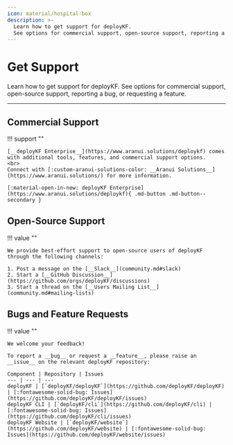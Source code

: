 ```yaml
---
icon: material/hospital-box
description: >-
  Learn how to get support for deployKF.
  See options for commercial support, open-source support, reporting a bug, or requesting a feature.
---
```


# Get Support

Learn how to get support for deployKF.
See options for commercial support, open-source support, reporting a bug, or requesting a feature.

---

## Commercial Support

!!! support ""

    [__deployKF Enterprise__](https://www.aranui.solutions/deploykf) comes with additional tools, features, and commercial support options.
    <br>
    Connect with [:custom-aranui-solutions-color: __Aranui Solutions__](https://www.aranui.solutions/) for more information.
    
    [:material-open-in-new: deployKF Enterprise](https://www.aranui.solutions/deploykf){ .md-button .md-button--secondary }

## Open-Source Support

!!! value ""

    We provide best-effort support to open-source users of deployKF through the following channels:
    
    1. Post a message on the [__Slack__](community.md#slack)
    2. Start a [__GitHub Discussion__](https://github.com/orgs/deployKF/discussions)
    3. Start a thread on the [__Users Mailing List__](community.md#mailing-lists)

## Bugs and Feature Requests

!!! value ""

    We welcome your feedback!

    To report a __bug__ or request a __feature__, please raise an __issue__ on the relevant deployKF repository:
    
    Component | Repository | Issues
    --- | --- | ---
    deployKF | [`deployKF/deployKF`](https://github.com/deployKF/deployKF) | [:fontawesome-solid-bug: Issues](https://github.com/deployKF/deployKF/issues)
    deployKF CLI | [`deployKF/cli`](https://github.com/deployKF/cli) | [:fontawesome-solid-bug: Issues](https://github.com/deployKF/cli/issues)
    deployKF Website | [`deployKF/website`](https://github.com/deployKF/website) | [:fontawesome-solid-bug: Issues](https://github.com/deployKF/website/issues)